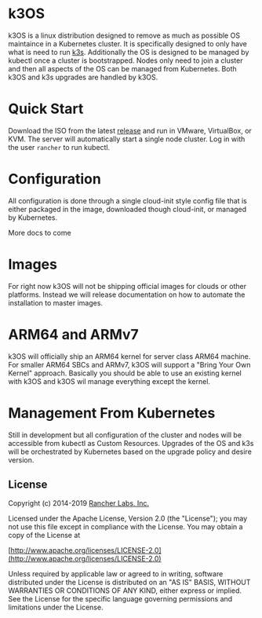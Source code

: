 k3OS
=====================================
k3OS is a linux distribution designed to remove as much as possible
OS maintaince in a Kubernetes cluster.  It is specifically designed to only
have what is need to run [k3s](https://github.com/rancher/k3s). Additionally
the OS is designed to be managed by kubectl once a cluster is bootstrapped.
Nodes only need to join a cluster and then all aspects of the OS can be managed
from Kubernetes. Both k3OS and k3s upgrades are handled by k3OS.

Quick Start
===========

Download the ISO from the latest [release](https://github.com/rancher/k3os/releases) and run
in VMware, VirtualBox, or KVM.  The server will automatically start a single node cluster.
Log in with the user `rancher` to run kubectl.

Configuration
=============

All configuration is done through a single cloud-init style config file that is either
packaged in the image, downloaded though cloud-init, or managed by Kubernetes.

More docs to come

Images
======

For right now k3OS will not be shipping official images for clouds or other platforms.  Instead
we will release documentation on how to automate the installation to master images.


ARM64 and ARMv7
===============

k3OS will officially ship an ARM64 kernel for server class ARM64 machine.  For smaller ARM64
SBCs and ARMv7, k3OS will support a "Bring Your Own Kernel" approach.  Basically you should
be able to use an existing kernel with k3OS and k3OS wil manage everything except the kernel.

Management From Kubernetes
==========================

Still in development but all configuration of the cluster and nodes will be accessible from
kubectl as Custom Resources. Upgrades of the OS and k3s will be orchestrated by Kubernetes
based on the upgrade policy and desire version.


## License
Copyright (c) 2014-2019 [Rancher Labs, Inc.](http://rancher.com)

Licensed under the Apache License, Version 2.0 (the "License");
you may not use this file except in compliance with the License.
You may obtain a copy of the License at

[http://www.apache.org/licenses/LICENSE-2.0](http://www.apache.org/licenses/LICENSE-2.0)

Unless required by applicable law or agreed to in writing, software
distributed under the License is distributed on an "AS IS" BASIS,
WITHOUT WARRANTIES OR CONDITIONS OF ANY KIND, either express or implied.
See the License for the specific language governing permissions and
limitations under the License.
